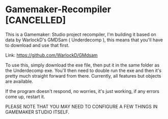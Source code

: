 # Gamemaker-Recompiler [CANCELLED]
This is a Gamemaker: Studio project recompiler, I'm building it based on data by WarlockD's GMDSam ( Underdecomp ), this means that you'll have to download and use that first.

Link: https://github.com/WarlockD/GMdsam

To use this, simply download the exe file, then put it in the same folder as the Underdecomp exe.
You'll then need to double run the exe and then it's pretty much straight forward from there.
Currently, all features but objects are available.

If the program doesn't respond, no worries, it's just working, if any errors come up, restart it.


PLEASE NOTE THAT YOU MAY NEED TO CONFIGURE A FEW THINGS IN GAMEMAKER STUDIO ITSELF.
